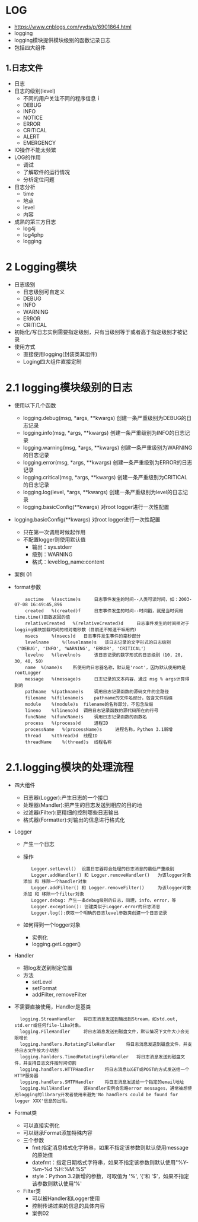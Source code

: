 # LOG
- https://www.cnblogs.com/yyds/p/6901864.html
- logging
- logging模块提供模块级别的函数记录日志
- 包括四大组件

## 1.日志文件
- 日志
- 日志的级别(level)
    - 不同的用户关注不同的程序信息ｉ
    - DEBUG
    - INFO
    - NOTICE
    - ERROR
    - CRITICAL
    - ALERT
    - EMERGENCY
- IO操作不能太频繁
- LOG的作用
    - 调试
    - 了解软件的运行情况
    - 分析定位问题
- 日志分析
    - time
    - 地点
    - level
    - 内容
- 成熟的第三方日志
    - log4j
    - log4php
    - logging
# 2 Logging模块
- 日志级别
    - 日志级别可自定义
    - DEBUG
    - INFO
    - ＷARNING
    - ERROR
    - CRITICAL
- 初始化/写日志实例需要指定级别，只有当级别等于或者高于指定级别才被记录
- 使用方式
    - 直接使用logging(封装类其组件)
    - Loging四大组件直接定制
# 2.1 logging模块级别的日志
- 使用以下几个函数      
    - logging.debug(msg, *args, **kwargs) 创建一条严重级别为DEBUG的日志记录
    - logging.info(msg, *args, **kwargs) 创建一条严重级别为INFO的日志记录
    - logging.warning(msg, *args, **kwargs) 创建一条严重级别为WARNING的日志记录
    - logging.error(msg, *args, **kwargs) 创建一条严重级别为ERROR的日志记录
    - logging.critical(msg, *args, **kwargs) 创建一条严重级别为CRITICAL的日志记录
    - logging.log(level, *args, **kwargs) 创建一条严重级别为level的日志记录
    - logging.basicConfig(**kwargs) 对root logger进行一次性配置
    
- logging.basicConfig(**kwargs) 对root logger进行一次性配置
    - 只在第一次调用时候起作用
    - 不配置logger则使用默认值
        - 输出：sys.stderr
        - 级别：WARNING
        - 格式：level:log_name:content
        
- 案例 01
- format参数
        
        
          asctime 	%(asctime)s 	日志事件发生的时间--人类可读时间，如：2003-07-08 16:49:45,896
          created 	%(created)f 	日志事件发生的时间--时间戳，就是当时调用time.time()函数返回的值
          relativeCreated 	%(relativeCreated)d 	日志事件发生的时间相对于logging模块加载时间的相对毫秒数（目前还不知道干嘛用的）
          msecs 	%(msecs)d 	日志事件发生事件的毫秒部分
          levelname 	%(levelname)s 	该日志记录的文字形式的日志级别（'DEBUG', 'INFO', 'WARNING', 'ERROR', 'CRITICAL'）
          levelno 	%(levelno)s 	该日志记录的数字形式的日志级别（10, 20, 30, 40, 50）
          name 	%(name)s 	所使用的日志器名称，默认是'root'，因为默认使用的是 rootLogger
          message 	%(message)s 	日志记录的文本内容，通过 msg % args计算得到的
          pathname 	%(pathname)s 	调用日志记录函数的源码文件的全路径
          filename 	%(filename)s 	pathname的文件名部分，包含文件后缀
          module 	%(module)s 	filename的名称部分，不包含后缀
          lineno 	%(lineno)d 	调用日志记录函数的源代码所在的行号
          funcName 	%(funcName)s 	调用日志记录函数的函数名
          process 	%(process)d 	进程ID
          processName 	%(processName)s 	进程名称，Python 3.1新增
          thread 	%(thread)d 	线程ID
          threadName 	%(thread)s 	线程名称 

# 2.1.logging模块的处理流程
- 四大组件
    - 日志器(Logger):产生日志的一个接口
    - 处理器(Mandler):把产生的日志发送到相应的目的地
    - 过滤器(Filter):更精细的控制哪些日志输出
    - 格式器(Formatter):对输出的信息进行格式化
- Logger

    - 产生一个日志
    - 操作
                
             Logger.setLevel() 	设置日志器将会处理的日志消息的最低严重级别
             Logger.addHandler() 和 Logger.removeHandler() 	为该logger对象添加 和 移除一个handler对象
             Logger.addFilter() 和 Logger.removeFilter() 	为该logger对象添加 和 移除一个filter对象
             Logger.debug: 产生一条debug级别的日志，同理，info，error，等
             Logger.exception(): 创建类似于Logger.error的日志消息
             Logger.log():获取一个明确的日志level参数类创建一个日志记录
    - 如何得到一个logger对象
        - 实例化
        - logging.getLogger()
- Handler
    - 把log发送到制定位置
    - 方法
        - setLevel
        - setFormat
        - addFilter, removeFilter
- 不需要直接使用，Handler是基类
        
        logging.StreamHandler 	将日志消息发送到输出到Stream，如std.out, std.err或任何file-like对象。
        logging.FileHandler 	将日志消息发送到磁盘文件，默认情况下文件大小会无限增长
        logging.handlers.RotatingFileHandler 	将日志消息发送到磁盘文件，并支持日志文件按大小切割
        logging.hanlders.TimedRotatingFileHandler 	将日志消息发送到磁盘文件，并支持日志文件按时间切割
        logging.handlers.HTTPHandler 	将日志消息以GET或POST的方式发送给一个HTTP服务器
        logging.handlers.SMTPHandler 	将日志消息发送给一个指定的email地址
        logging.NullHandler 	该Handler实例会忽略error messages，通常被想使用logging的library开发者使用来避免'No handlers could be found for logger XXX'信息的出现。

- Format类
    - 可以直接实例化
    - 可以继承Format添加特殊内容
    - 三个参数
        - fmt:指定消息格式化字符串，如果不指定该参数则默认使用message的原始值
        - datefmt：指定日期格式字符串，如果不指定该参数则默认使用"%Y-%m-%d %H:%M:%S"
        - style：Python 3.2新增的参数，可取值为 '%', '{'和 '$'，如果不指定该参数则默认使用'%'
    - Filter类
        - 可以被Handler和Logger使用
        - 控制传递过来的信息的具体内容
        - 案例02
            
    
    
    
    
    
    
    
    
    